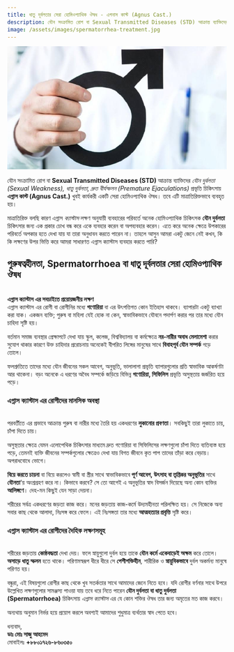 ```yaml
---
title: ধাতু দূর্বলতার সেরা হোমিওপ্যাথিক ঔষধ - এগনাস কাস্ট (Agnus Cast.)
description: যৌন সংক্রামিত রোগ বা Sexual Transmitted Diseases (STD) আক্রান্ত ব্যাক্তিদের যৌন দুর্বলতা (Sexual Weakness), ধাতু দূর্বলতা, দ্রুত বীর্যস্ফলন (Premature Ejaculations) প্রভৃতি চিকিৎসায় এগ্নাস কাস্ট (Agnus Cast.) খুবই কার্যকরী একটি সেরা হোমিওপ্যাথিক ঔষধ
image: /assets/images/spermatorrhea-treatment.jpg
---
```

![ধাতু দূর্বলতার সেরা হোমিওপ্যাথিক ঔষধ](/assets/images/spermatorrhea-treatment.jpg)

যৌন সংক্রামিত রোগ বা <strong>Sexual Transmitted Diseases (STD)</strong> আক্রান্ত ব্যাক্তিদের <em>যৌন দুর্বলতা (Sexual Weakness), ধাতু দুর্বলতা, দ্রুত বীর্যস্ফলন (Premature Ejaculations)</em> প্রভৃতি চিকিৎসায় <strong>এগ্নাস কাস্ট (Agnus Cast.)</strong> খুবই কার্যকরী একটি সেরা হোমিওপ্যাথিক ঔষধ। তবে এটি মাত্রাতিরিক্তভাবে ব্যবহৃত হয়। 

মাত্রাতিরিক্ত বলছি কারণ এগ্নাস<em> ক্যাস্টাস</em> লক্ষণ অনুযায়ী ব্যবহারের পরিবর্তে অনেক হোমিওপ্যাথিক চিকিৎসক <strong>যৌন দুর্বলতা</strong> চিকিৎসার জন্য এক প্রকার চোখ বন্ধ করে একে ব্যবহার করেন বা অপব্যবহার করেন। এতে করে অনেক ক্ষেত্রে উপকারের পরিবর্তে অপকার হতে দেখা যায় যা তারা অনুধাবন করতে পারেন না। তাহলে আসুন আমরা একটু জেনে নেই কখন, কি কি লক্ষণের উপর ভিত্তি করে আমরা সাধারণত এগ্নাস ক্যাস্টাস ব্যবহার করতে পারি?

<h2>পুরুষত্বহীনতা, Spermatorrhoea বা ধাতু দূর্বলতার সেরা হোমিওপ্যাথিক ঔষধ</h2>
<br>
<b>এগ্নাস ক্যাস্টাস এর সবচাইতে প্রয়োয়জনীয় লক্ষণ</b>
<br>
এগ্নাস ক্যাস্টাস এর রোগী বা রোগীনির মধ্যে <strong>গণোরিয়া</strong> বা এর উৎপত্তিগত কোন ইতিহাস থাকবে। ব্যাপারটা একটু ব্যাখ্যা করা যাক। একজন ব্যক্তি; পুরুষ বা মহিলা যেই হোক না কেন, স্বাভাবিকভাবে যৌবনে পদার্পণ করার পর তার মধ্যে যৌন চাহিদা সৃষ্টি হয়।

বর্তমান সমাজ ব্যবস্থার প্রেক্ষাপটে দেখা যায় স্কুল, কলেজ, বিশ্ববিদ্যালয় বা কর্মক্ষেত্রে <strong>নর-নারীর অবাধ মেলামেশা</strong> করার সুযোগ থাকার কারণে উক্ত চাহিদার প্ররোচনায় অনেকেই বীপরিত লিঙ্গের মানুষের সাথে <strong>বিবাহপূর্ব যৌন সম্পর্ক</strong> গড়ে তোলে।

ফলশ্রুতিতে তাদের মধ্যে যৌন জীবনের সকল আবেগ, অনুভূতি, ভালালাগা প্রভৃতি ব্যাপারগুলোর প্রতি স্বাভাবিক আকর্ষণটা আর থাকেনা। বড়ং অনেকে এ ধরণের অবৈধ সম্পর্কে জড়িয়ে বিভিন্ন <strong>গণোরিয়া, সিফিলিস</strong> প্রভৃতি অসুস্থতায় জর্জরিত হয়ে পড়ে।

<h3>এগ্নাস ক্যাস্টাস এর রোগীদের মানসিক অবস্থা</h3>
<br>
পরবর্তীতে এর প্রভাবে আক্রান্ত পুরুষ বা নারীর মধ্যে তৈরি হয় একধরণের <strong>লুকানোর প্রবণতা</strong>। সবকিছুই তারা লুকাতে চায়, চাঁপা দিতে চায়।

অসুস্থতার ক্ষেত্রে যেমন এলোপেথিক চিকিৎসার মাধ্যমে দ্রুত গণোরিয়া বা সিফিলিসের লক্ষণগুলো চাঁপা দিতে ব্যতিব্যস্ত হয়ে পড়ে, তেমনই ব্যক্তি জীবনের সম্পর্কগুলোর ক্ষেত্রেও দেখা যায় বিগত জীবনে কৃত পাপ তাদের তাঁড়া করে বেড়ায়। অপরাধবোধে ভোগে।

<strong>বিয়ে করতে চায়না</strong> বা বিয়ে করলেও স্বামী বা স্ত্রীর সাথে স্বাভাবিকভাবে<strong> পূর্ণ আবেগ, উৎসাহ বা তৃপ্তিকর অনুভূতির</strong> সাথে <strong>যৌনতা</strong>'য় অংশ্রগ্রহণ করে না। কিভাবে করবে? সে তো আগেই এ অনুভূতির স্বাদ বিসর্জন দিয়েছে অন্য কোন ব্যক্তির <strong>আলিঙ্গণে</strong>। দেহ-মন কিছুই যেন সাড়া দেয়না।

শরীরের সর্বত্র একধরণের জড়তা কাজ করে। মনের জড়তায় কাজ-কর্মে উদ্যমহীনতা পরিলক্ষিত হয়। সে নিজেকে অন্য সবার কাছ থেকে আলাদা, নিঃসঙ্গ করে ফেলে। এই নিঃসঙ্গতা তার মধ্যে <strong>আত্মহত্যার প্রবৃত্তি</strong> সৃষ্টি করে।

<h3>এগ্নাস ক্যাস্টাস এর রোগীদের দৈহিক লক্ষণসমূহ</h3>
<br>
শরীরের জড়তায় <strong>কোষ্ঠবদ্ধতা</strong> দেখা দেয়। ফলে স্নায়ুগুলো দুর্বল হয়ে তাকে <strong>যৌন কর্মে একেবাড়েই অক্ষম</strong> করে তোলে। <strong>অসাড়ে ধাতু স্ফলন</strong> হতে থাকে। পরিণামস্বরূপ ধীরে ধীরে সে <strong>পেশীশক্তিহীন</strong>, শারীরিক ও <strong>স্নায়ুবিকভাবে</strong> দুর্বল অকর্মন্য মানুষে পরিণত হয়।

বন্ধুরা, এই বিষয়গুলো রোগীর কাছ থেকে খুব সতর্কতার সাথে আমাদের জেনে নিতে হবে। যদি রোগীর বর্ণনার সাথে উপরে উল্লেখিত লক্ষণগুলোর সামঞ্জস্য পাওয়া যায় তবে ধরে নিতে পারেন <strong>যৌন দুর্বলতা বা ধাতু দুর্বলতা (Spermatorrhoea)</strong> চিকিৎসায়<em> এগ্নাস ক্যাস্টাস</em> এর যে কোন শক্তির ঔষধ তার জন্য অমৃতের মত কাজ করবে।

অন্যথায় অনুমান নির্ভর হয়ে প্রয়োগ করলে অবশ্যই আমাদের শুধুমাত্র ব্যর্থতার স্বাদ পেতে হবে।

ধন্যবাদ,<br>
<strong>ডাঃ মোঃ সাজু আহমেদ</strong><br>
মোবাইলঃ <strong>+৮৮০১৭২৬-৮৬০৩৫০</strong>
